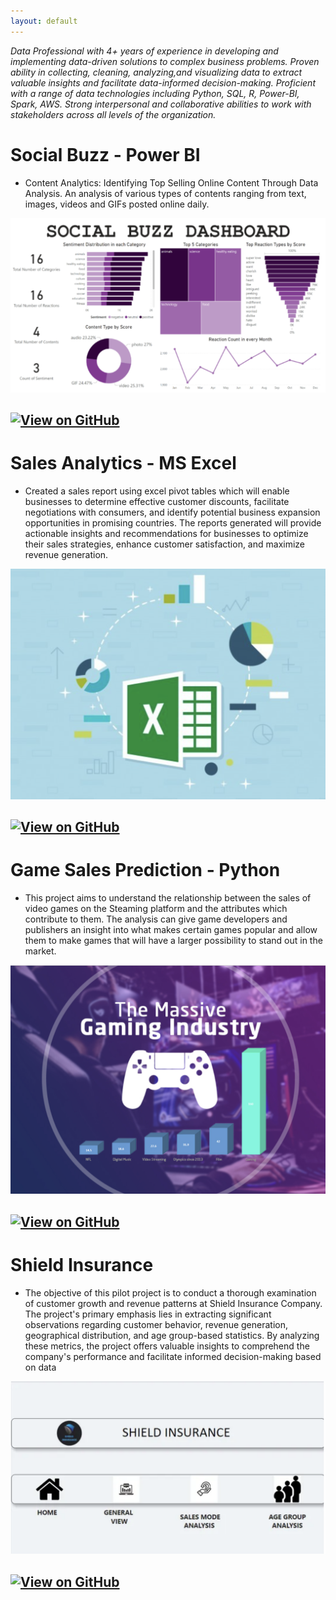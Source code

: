 ```yaml
---
layout: default
---
```


_Data Professional with 4+ years of experience in developing and implementing data-driven solutions to complex business problems. Proven ability in collecting, cleaning, analyzing,and visualizing data to extract valuable insights and facilitate data-informed decision-making. 
Proficient with a range of data technologies including Python, SQL, R, Power-BI, Spark, AWS. Strong interpersonal and collaborative abilities to work with stakeholders across all levels of the organization._

# Social Buzz - Power BI
- Content Analytics: Identifying Top Selling Online Content Through Data Analysis. An analysis of various types of contents ranging from text, images, videos and GIFs posted online daily.
<center><img src = "assets/img/Social media analysis.png"/></center>

[![View on GitHub](https://img.shields.io/badge/GitHub-View_on_GitHub-blue?logo=GitHub)](https://github.com/Akshay710/Content-Analytics)
---
# Sales Analytics - MS Excel
- Created a sales report using excel pivot tables which will enable businesses to determine effective customer discounts, facilitate negotiations with consumers, and identify potential business expansion opportunities in promising countries. The reports generated will provide actionable insights and recommendations for businesses to optimize their sales strategies, enhance customer satisfaction, and maximize revenue generation.
<center><img src = "assets/img/MS excel analytics.png"/></center>

[![View on GitHub](https://img.shields.io/badge/GitHub-View_on_GitHub-blue?logo=GitHub)](https://github.com/Akshay710/Sales-Analytics)
---
# Game Sales Prediction - Python 
- This project aims to understand the relationship between the sales of video games on the Steaming platform and the attributes which contribute to them. The analysis can give game developers and publishers an insight into what makes certain games popular and allow them to make games that will have a larger possibility to stand out in the market.
<center><img src = "assets/img/video game analysis.png"/></center>

[![View on GitHub](https://img.shields.io/badge/GitHub-View_on_GitHub-blue?logo=GitHub)](https://github.com/Akshay710/Game-Sales-Prediction)
---
# Shield Insurance 
- The objective of this pilot project is to conduct a thorough examination of customer growth and revenue patterns at Shield Insurance Company. The project's primary emphasis lies in extracting significant observations regarding customer behavior, revenue generation, geographical distribution, and age group-based statistics. By analyzing these metrics, the project offers valuable insights to comprehend the company's performance and facilitate informed decision-making based on data
<center><img src = "assets/img/Shield Insurance.png"/></center>

[![View on GitHub](https://img.shields.io/badge/GitHub-View_on_GitHub-blue?logo=GitHub)](https://github.com/Akshay710/Shield-Insurance)
---

